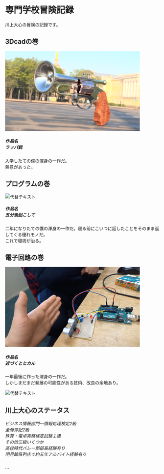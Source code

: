 <!DOCTYPE html>
<html lang="ja">
<head>
  <meta charset="UTF-8">
  <meta name="viewport" content="width=device-width, initial-scale=1.0">
</head>

<body>
  <div class="container">
    <div class="row">
      <div class="col-sm-12 text-center">
        <h1 class="fade-in">専門学校冒険記録</h1>
        <p class="fade-in">川上大心の冒険の記録です。</p>
      </div>
    </div>
    <div class="row">
      <div class="col-sm-4">
        <div class="image-container fade-in">
            <h2>3Dcadの巻</h2>
          <img src="aaa.png" alt="代替テキスト" width="440" height="260">
          <h5>作品名<br>ラッパ銃</h5>
          <p>入学したての僕の渾身の一作だ。<br>熱意があった。</p>
        </div>
      </div>
      <div class="col-sm-4">
        <div class="image-container fade-in">
            <h2>プログラムの巻</h2>
          <img src="タイトルなし.png" alt="代替テキスト" width="440" height="260">
          <h5>作品名<br>五分後起こして</h5>
          <p>二年になりたての僕の渾身の一作だ。寝る前にこいつに話したことをそのまま返してくる優れモノだ。<br>これで寝坊が治る。</p>
        </div>
      </div>
      <div class="col-sm-4">
        <div class="image-container fade-in">
          <h2>電子回路の巻</h2>
          <img src="20230112_133446.jpg" alt="代替テキスト" width="440" height="260">
          <h5>作品名<br>近づくとヒカル</h5>
          <p>一年最後に作った渾身の一作だ。<br>しかしまだまだ発展の可能性がある技術、改良の余地あり。</p>
        </div>
      </div>
    </div>
    <div class="row">
      <div class="col-sm-6">
        <div class="image-container fade-in">
          <img src="1682670902313.jpg" alt="代替テキスト" width="400" height="200">
        </div>
      </div>
      <div class="col-sm-6">
        <div class="image-container fade-in">
          <h2>川上大心のステータス</h2>
          <h6>ビジネス情報部門～情報処理検定2級<br>全商簿記2級<br>珠算・電卓実務検定試験１級<br>その他三級いくつか<br>高校時代バレー部部長経験有り<br>明月館系列店で約五年アルバイト経験有り</h6>
        </div>
      </div>
    </div>
  </div>

          
  </body>
  </html>
          ```
